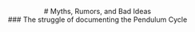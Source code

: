 <p align="center">
# Myths, Rumors, and Bad Ideas<br>
### The struggle of documenting the Pendulum Cycle
</p>
